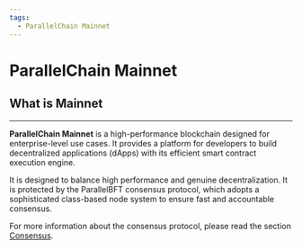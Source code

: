 ```yaml
---
tags:
  - ParallelChain Mainnet
---
```


# ParallelChain Mainnet

## What is Mainnet
---

**ParallelChain Mainnet** is a high-performance blockchain designed for enterprise-level use cases. It provides a platform for developers to build decentralized applications (dApps) with its efficient smart contract execution engine.

It is designed to balance high performance and genuine decentralization. It is protected by the ParallelBFT consensus protocol, which adopts a sophisticated class-based node system to ensure fast and accountable consensus.

For more information about the consensus protocol, please read the section [Consensus](./consensus.md).